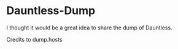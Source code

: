 # Dauntless-Dump

I thought it would be a great idea to share the dump of Dauntless.

Credits to dump.hosts

